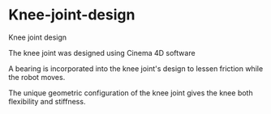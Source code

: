 # Knee-joint-design
Knee joint design


The knee joint was designed using Cinema 4D software

A bearing is incorporated into the knee joint's design to lessen friction while the robot moves.

The unique geometric configuration of the knee joint gives the knee both flexibility and stiffness.
